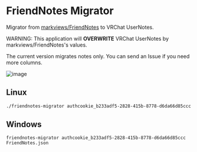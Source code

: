 # FriendNotes Migrator

Migrator from [markviews/FriendNotes](https://github.com/markviews/FriendNotes) to VRChat UserNotes.

WARNING: This application will **OVERWRITE** VRChat UserNotes by markviews/FriendNotes's values.

The current version migrates notes only. You can send an Issue if you need more columns.

![image](https://user-images.githubusercontent.com/11992915/181879774-f33a3d1f-f5ac-407a-8416-effb8699e368.png)

## Linux

```bash
./friendnotes-migrator authcookie_b233adf5-2828-415b-8778-d6da66d85ccc FriendNotes.json
```

## Windows

```
friendnotes-migrator authcookie_b233adf5-2828-415b-8778-d6da66d85ccc FriendNotes.json
```

